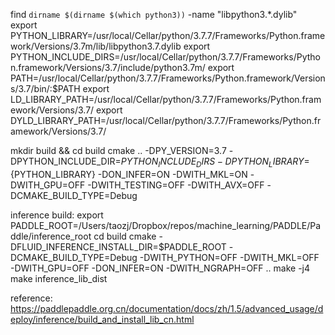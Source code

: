 


find `dirname $(dirname $(which python3))` -name "libpython3.*.dylib"
export PYTHON_LIBRARY=/usr/local/Cellar/python/3.7.7/Frameworks/Python.framework/Versions/3.7m/lib/libpython3.7.dylib
export PYTHON_INCLUDE_DIRS=/usr/local/Cellar/python/3.7.7/Frameworks/Python.framework/Versions/3.7/include/python3.7m/
export PATH=/usr/local/Cellar/python/3.7.7/Frameworks/Python.framework/Versions/3.7/bin/:$PATH
export LD_LIBRARY_PATH=/usr/local/Cellar/python/3.7.7/Frameworks/Python.framework/Versions/3.7/
export DYLD_LIBRARY_PATH=/usr/local/Cellar/python/3.7.7/Frameworks/Python.framework/Versions/3.7/


mkdir build && cd build
cmake .. -DPY_VERSION=3.7 -DPYTHON_INCLUDE_DIR=${PYTHON_INCLUDE_DIRS} -DPYTHON_LIBRARY=${PYTHON_LIBRARY} -DON_INFER=ON -DWITH_MKL=ON -DWITH_GPU=OFF -DWITH_TESTING=OFF -DWITH_AVX=OFF  -DCMAKE_BUILD_TYPE=Debug




inference build:
export PADDLE_ROOT=/Users/taozj/Dropbox/repos/machine_learning/PADDLE/Paddle/inference_root
cd build
cmake -DFLUID_INFERENCE_INSTALL_DIR=$PADDLE_ROOT -DCMAKE_BUILD_TYPE=Debug -DWITH_PYTHON=OFF -DWITH_MKL=OFF -DWITH_GPU=OFF -DON_INFER=ON -DWITH_NGRAPH=OFF ..
make -j4
make inference_lib_dist

reference: https://paddlepaddle.org.cn/documentation/docs/zh/1.5/advanced_usage/deploy/inference/build_and_install_lib_cn.html